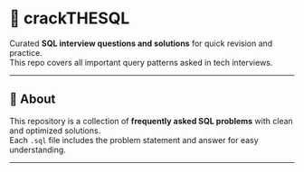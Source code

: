 # 🧠 crackTHESQL

Curated **SQL interview questions and solutions** for quick revision and practice.  
This repo covers all important query patterns asked in tech interviews.

---

## 🚀 About

This repository is a collection of **frequently asked SQL problems** with clean and optimized solutions.  
Each `.sql` file includes the problem statement and answer for easy understanding.

---


